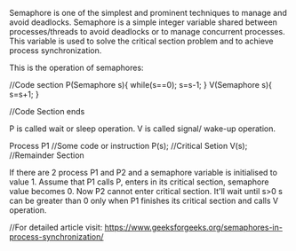 Semaphore is one of the simplest and prominent techniques to manage and avoid deadlocks.
Semaphore is a simple integer variable shared between processes/threads to avoid deadlocks or to manage concurrent processes.
This variable is used to solve the critical section problem and to achieve process synchronization.

This is the operation of semaphores:


//Code section
P(Semaphore s){
  while(s==0);
  s=s-1;
}
V(Semaphore s){
  s=s+1;
}

//Code Section ends

P is called wait or sleep operation. V is called signal/ wake-up operation.


Process P1
//Some code or instruction
P(s);
  //Critical Setion
V(s);
  //Remainder Section
  

If there are 2 process P1 and P2 and a semaphore variable is initialised to value 1. 
Assume that P1 calls P, enters in its critical section, semaphore value becomes 0.
Now P2 cannot enter critical section. It'll wait until s>0
s can be greater than 0 only when P1 finishes its critical section and calls V operation.


//For detailed article visit: https://www.geeksforgeeks.org/semaphores-in-process-synchronization/
